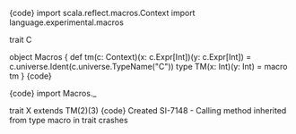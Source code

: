 {code}
import scala.reflect.macros.Context
import language.experimental.macros

trait C

object Macros {
  def tm(c: Context)(x: c.Expr[Int])(y: c.Expr[Int]) = c.universe.Ident(c.universe.TypeName("C"))
  type TM(x: Int)(y: Int) = macro tm
}
{code}

{code}
import Macros._

trait X extends TM(2)(3)
{code}
Created SI-7148 - Calling method inherited from type macro in trait crashes
